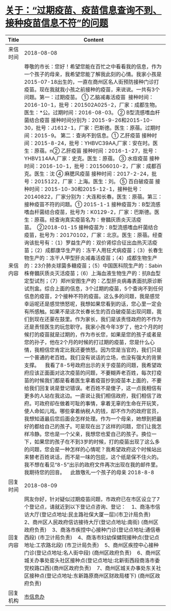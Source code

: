 # <a href="http://www.shangluo.gov.cn/zmhd/ldxxxx.jsp?urltype=leadermail.LeaderMailContentUrl&wbtreeid=1112&leadermailid=4861">关于：“过期疫苗、疫苗信息查询不到、接种疫苗信息不符”的问题</a>
| Title |                                                                                                                                                                                                                                                                                                                                                                                                                                                                                                                                                                                                                                                                                                                                                                                                    Content                                                                                                                                                                                                                                                                                                                                                                                                                                                                                                                                                                                                                                                                                                                                                                                                     |
|:-----:|----------------------------------------------------------------------------------------------------------------------------------------------------------------------------------------------------------------------------------------------------------------------------------------------------------------------------------------------------------------------------------------------------------------------------------------------------------------------------------------------------------------------------------------------------------------------------------------------------------------------------------------------------------------------------------------------------------------------------------------------------------------------------------------------------------------------------------------------------------------------------------------------------------------------------------------------------------------------------------------------------------------------------------------------------------------------------------------------------------------------------------------------------------------------------------------------------------------------------------------------------------------------------------------------------------------------------------------------------------------------------------------------------------------------------------------------------------------------------------------------------------------------------------------------------------------------------------------------------------------|
| 来信时间  | 2018-08-08                                                                                                                                                                                                                                                                                                                                                                                                                                                                                                                                                                                                                                                                                                                                                                                                                                                                                                                                                                                                                                                                                                                                                                                                                                                                                                                                                                                                                                                                                                                                                                                                     |
| 来信内容  | 尊敬的市长：您好！希望您能在百忙之中看看我的信息，作为一个孩子的母亲，我希望您能了解我此刻的心情。我家小孩是2015-07-18出生的，一直在商州区名人街预防接种门诊打疫苗。现在我就我小孩之前接种的疫苗，来说说。一共有3个问题。第一：过期疫苗。 ① 乙脑减毒活疫苗  接种时间：2016-10-1，批号：201502A025-2，厂家：成都生物。医生：*公。过期时间：2016-08-03。 ② B型流感嗜血杆菌结合疫苗 接种时间分别为：2015-9-26和2015-10-30，批号：J1612-1，厂家：巴斯德。医生：原蓓。过期时间：2015-9。 第二：查询不到信息。① 乙肝疫苗 接种时间：2015-8-24，批号：YHBVC39AA,厂家：安在时。医生：原蓓。n② 乙肝疫苗 接种时间：2016-1-27，批号：YHBV114AA,厂家：史克。医生：原蓓。 ③ 水痘疫苗 接种时间：2016-10-1，批号：201506010-2，厂家：成都百克。医生：沈 ④ 麻腮风疫苗 接种时间：2017-2-24，批号：2015122，厂家：上海。医生：刘。 ⑤ 百白破疫苗 接种时间：2015-10-30和2015-12-1，接种批号：20140822，厂家分别为：大连和长春。医生：原蓓。第三：接种疫苗不符的问题。① 2015-1-1 接种疫苗为：B型流感嗜血杆菌结合疫苗，批号为：K0129-2，厂家：巴斯德。医生：原蓓。经查询真实疫苗名为：脊髓灰质炎灭活疫苗。  ②2018-01-15 接种疫苗为：B型流感嗜血杆菌结合疫苗，批号为：20170102，厂家：北京。医生：原蓓。经查询该批号有：（1）罗益生产的：双价肾综合征出血热灭活疫苗；（2）成都康华生产的：冻干人用狂犬病疫苗；（3）长春生物生产的：冻干人甲型肝炎减毒活疫苗；（4）成都生物生产的：23介肺炎球菌多糖疫苗；（5）中国医科院生产的：Sabin株脊髓灰质炎灭活疫苗；（6）上海血液生物生产的：抗B血型定型试剂；（7）郑州安图生产的：乙型肝炎病毒表面抗原诊断试剂盒。综合上面的信息，3个过期的疫苗，5个查询不到任何信息的疫苗，2个接种不符的疫苗。这么多的问题，我是感觉幸运呢还是感觉愤怒呢，我想如果您看到的话，您心里一定会有所感触。如果不是这次长春长生的百白破疫苗出现问题，我们到现在还蒙在鼓里。作为家长，我们是该责怪政府的不作为还是责怪医生的玩忽职守。我家小孩今年3岁了，他2个月的时候打的疫苗就是过期的，作为市长您，如果是您的孩子或者是您的孙子，他在2个月的时候的打过期的疫苗，您是什么心情，我相信您肯定比我还要愤怒。因为您是当官的，我们只是一个普通的老百姓。我们没有说话的立场，也没有强大的背景支撑。    我看了8-5号政府出示的关于疫苗的问题，我希望政府应该正面面对这次疫苗的问题，不要糊弄老百姓，每次打疫苗的时候我们都是看着医生拿着疫苗抄到疫苗本上面的，不要给我们回复说是登记错误。老百姓不是傻子，这一点我相信有更多的人站在我这边。一直说让我们相信政府，我们相信了政府。可政府却在做着可耻的事情，拿着无辜的生命在开玩笑，使人命如儿戏。哪些拿着纳税人的钱，却不作为的政府官员，我想知道最后您后面会怎样处理。作为一个母亲，她想到把最好的都给自己的孩子。可是现在出了这样的问题，您们让我怎样冷静。您也是一个父亲，我想您也爱自己的孩子。换位一下，如果您的孩子在不到3岁的时候，打的疫苗出现了这么多的问题，您会是一种怎样的心情呢？我希望政府这个时候站出来替老百姓说话，而不是一味的包庇，这个纸是保不住火的。我不想在看见“8-5”出示的政府文件再次出现在我的邮件里。我期待您的回音。    此致敬礼一个孩子的母亲 2018-8-8 |
| 回复时间  | 2018-08-09                                                                                                                                                                                                                                                                                                                                                                                                                                                                                                                                                                                                                                                                                                                                                                                                                                                                                                                                                                                                                                                                                                                                                                                                                                                                                                                                                                                                                                                                                                                                                                                                     |
| 回复内容  | 网友你好，针对疑似过期疫苗问题，市政府已在市区设立了7个登记点，请就近到以下登记点咨询、登记：    1、商洛市信访大厅(登记点地址:民主路社保大厦一层)(市卫计局负责)    2、商州区人民政府信访接待大厅(登记点地址:南街) (商州区政府负责)    3、商洛市疾控中心接种门诊(登记点地址:通信巷西段) (市卫计局负责)    4、商洛市妇幼保健院接种点(登记点地址:工农路北段) (市卫计局负责)    5、商州区疾控中心接种门诊(登记点地址:名人街中段) (商州区政府负责)    6、商州区城关办事处窑头社区接种点(登记点地址:北新街西段商洛市委党校路口西)(商州区政府负责)    7、商州区城关办事处东关社区接种点(登记点地址:东新路原商州区财政局楼下) (商州区政府负责)                                                                                                                                                                                                                                                                                                                                                                                                                                                                                                                                                                                                                                                                                                                                                                                                                                                                                                                                                                                                                                                                                                                                                                                                                                                      |
| 回复机构  | <a href="../../categories/agencies/市信息办.md">市信息办</a>                                                                                                                                                                                                                                                                                                                                                                                                                                                                                                                                                                                                                                                                                                                                                                                                                                                                                                                                                                                                                                                                                                                                                                                                                                                                                                                                                                                                                                                                                                                                                             |